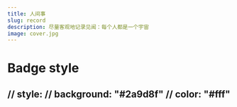 ```yaml
---
title: 人间事
slug: record
description: 尽量客观地记录见闻：每个人都是一个宇宙
image: cover.jpg
---
```

# Badge style
// style:
    // background: "#2a9d8f"
    // color: "#fff"
---